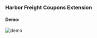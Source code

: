 ### Harbor Freight Coupons Extension

#### Demo:

![demo](https://user-images.githubusercontent.com/8977050/41861220-a0bf61cc-786e-11e8-9284-705c459b5f75.gif)
